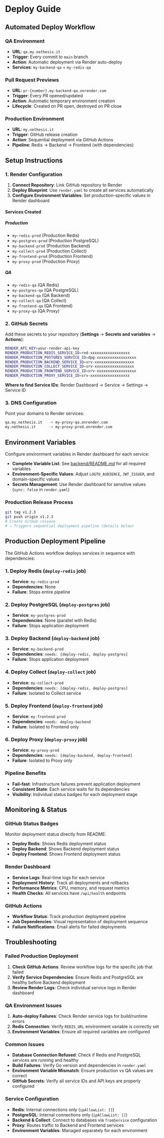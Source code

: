 # Deploy Guide

## Automated Deploy Workflow

### QA Environment
- **URL**: `qa.my.nethesis.it`
- **Trigger**: Every commit to `main` branch
- **Action**: Automatic deployment via Render auto-deploy
- **Services**: `my-backend-qa` + `my-redis-qa`

### Pull Request Previews
- **URL**: `pr-{number}.my-backend-qa.onrender.com`
- **Trigger**: Every PR opened/updated
- **Action**: Automatic temporary environment creation
- **Lifecycle**: Created on PR open, destroyed on PR close

### Production Environment
- **URL**: `my.nethesis.it`
- **Trigger**: GitHub release creation
- **Action**: Sequential deployment via GitHub Actions
- **Pipeline**: Redis → Backend → Frontend (with dependencies)

## Setup Instructions

### 1. Render Configuration
1. **Connect Repository**: Link GitHub repository to Render
2. **Deploy Blueprint**: Use `render.yaml` to create all services automatically
3. **Configure Environment Variables**: Set production-specific values in Render dashboard

#### Services Created
##### Production
- `my-redis-prod` (Production Redis)
- `my-postgres-prod` (Production PostgreSQL)
- `my-backend-prod` (Production Backend)
- `my-collect-prod` (Production Collect)
- `my-frontend-prod` (Production Frontend)
- `my-proxy-prod` (Production Proxy)
##### QA
- `my-redis-qa` (QA Redis)
- `my-postgres-qa` (QA PostgreSQL)
- `my-backend-qa` (QA Backend)
- `my-collect-qa` (QA Collect)
- `my-frontend-qa` (QA Frontend)
- `my-proxy-qa` (QA Proxy)

### 2. GitHub Secrets
Add these secrets to your repository (**Settings** → **Secrets and variables** → **Actions**):
```bash
RENDER_API_KEY=your-render-api-key
RENDER_PRODUCTION_REDIS_SERVICE_ID=red-xxxxxxxxxxxxxxxxxx
RENDER_PRODUCTION_POSTGRES_SERVICE_ID=dpg-xxxxxxxxxxxxxxxxxx
RENDER_PRODUCTION_BACKEND_SERVICE_ID=srv-xxxxxxxxxxxxxxxxxx
RENDER_PRODUCTION_COLLECT_SERVICE_ID=srv-xxxxxxxxxxxxxxxxxx
RENDER_PRODUCTION_FRONTEND_SERVICE_ID=srv-xxxxxxxxxxxxxxxxxx
RENDER_PRODUCTION_PROXY_SERVICE_ID=srv-xxxxxxxxxxxxxxxxxx
```

**Where to find Service IDs**: Render Dashboard → Service → Settings → Service ID

### 3. DNS Configuration
Point your domains to Render services:
```bash
qa.my.nethesis.it   -> my-proxy-qa.onrender.com
my.nethesis.it      -> my-proxy-prod.onrender.com
```

## Environment Variables

Configure environment variables in Render dashboard for each service:
- **Complete Variable List**: See [backend/README.md](../backend/README.md) for all required variables
- **Environment-Specific Values**: Adjust `LOGTO_AUDIENCE`, `JWT_ISSUER`, and domain-specific values
- **Secrets Management**: Use Render dashboard for sensitive values (`sync: false` in `render.yaml`)

### Production Release Process
```bash
git tag v1.2.3
git push origin v1.2.3
# Create GitHub release
# → Triggers sequential deployment pipeline (details below)
```

## Production Deployment Pipeline

The GitHub Actions workflow deploys services in sequence with dependencies:

### 1. Deploy Redis (`deploy-redis` job)
- **Service**: `my-redis-prod`
- **Dependencies**: None
- **Failure**: Stops entire pipeline

### 2. Deploy PostgreSQL (`deploy-postgres` job)
- **Service**: `my-postgres-prod`
- **Dependencies**: None (parallel with Redis)
- **Failure**: Stops application deployment

### 3. Deploy Backend (`deploy-backend` job)
- **Service**: `my-backend-prod`
- **Dependencies**: `needs: [deploy-redis, deploy-postgres]`
- **Failure**: Stops application deployment

### 4. Deploy Collect (`deploy-collect` job)
- **Service**: `my-collect-prod`
- **Dependencies**: `needs: [deploy-redis, deploy-postgres]`
- **Failure**: Isolated to Collect service

### 5. Deploy Frontend (`deploy-frontend` job)
- **Service**: `my-frontend-prod`
- **Dependencies**: `needs: deploy-backend`
- **Failure**: Isolated to Frontend only

### 6. Deploy Proxy (`deploy-proxy` job)
- **Service**: `my-proxy-prod`
- **Dependencies**: `needs: [deploy-backend, deploy-frontend]`
- **Failure**: Isolated to Proxy only

### Pipeline Benefits
- **Fail-fast**: Infrastructure failures prevent application deployment
- **Consistent State**: Each service waits for its dependencies
- **Visibility**: Individual status badges for each deployment stage

## Monitoring & Status

### GitHub Status Badges
Monitor deployment status directly from README:
- **Deploy Redis**: Shows Redis deployment status
- **Deploy Backend**: Shows Backend deployment status
- **Deploy Frontend**: Shows Frontend deployment status

### Render Dashboard
- **Service Logs**: Real-time logs for each service
- **Deployment History**: Track all deployments and rollbacks
- **Performance Metrics**: CPU, memory, and request metrics
- **Health Checks**: All services have `/api/health` endpoints

### GitHub Actions
- **Workflow Status**: Track production deployment pipeline
- **Job Dependencies**: Visual representation of deployment sequence
- **Failure Notifications**: Email alerts for failed deployments

## Troubleshooting

### Failed Production Deployment
1. **Check GitHub Actions**: Review workflow logs for the specific job that failed
2. **Verify Service Dependencies**: Ensure Redis and PostgreSQL are healthy before Backend deployment
3. **Review Render Logs**: Check individual service logs in Render dashboard

### QA Environment Issues
1. **Auto-deploy Failures**: Check Render service logs for build/runtime errors
2. **Redis Connection**: Verify `REDIS_URL` environment variable is correctly set
3. **Environment Variables**: Ensure all required variables are configured

### Common Issues
- **Database Connection Refused**: Check if Redis and PostgreSQL services are running and healthy
- **Build Failures**: Verify Go version and dependencies in `render.yaml`
- **Environment Variable Mismatch**: Ensure production vs QA values are correct
- **GitHub Secrets**: Verify all service IDs and API keys are properly configured

### Service Configuration
- **Redis**: Internal connections only (`ipAllowList: []`)
- **PostgreSQL**: Internal connections only (`ipAllowList: []`)
- **Backend & Collect**: Connect to databases via `fromService` configuration
- **Proxy**: Routes traffic to Backend and Frontend services
- **Environment Variables**: Managed separately for each environment